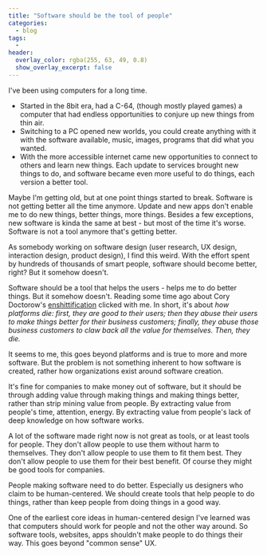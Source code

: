 ```yaml
---
title: "Software should be the tool of people"
categories:
  - blog
tags:
  - 
header:
  overlay_color: rgba(255, 63, 49, 0.8)
  show_overlay_excerpt: false
---
```


I've been using computers for a long time.
 
- Started in the 8bit era, had a C-64, (though mostly played games) a computer that had endless opportunities to conjure up new things from thin air.
- Switching to a PC opened new worlds, you could create anything with it with the software available, music, images, programs that did what you wanted.
- With the more accessible internet came new opportunities to connect to others and learn new things. Each update to services brought new things to do, and software became even more useful to do things, each version a better tool.

Maybe I'm getting old, but at one point things started to break. Software is not getting better all the time anymore. Update and new apps don't enable me to do new things, better things, more things. Besides a few exceptions, new software is kinda the same at best - but most of the time it's worse. Software is not a tool anymore that's getting better.

As somebody working on software design (user research, UX design, interaction design, product design), I find this weird. With the effort spent by hundreds of thousands of smart people, software should become better, right? But it somehow doesn't.

Software should be a tool that helps the users - helps me to do better things. But it somehow doesn't. Reading some time ago about Cory Doctorow's [enshittification](https://pluralistic.net/tag/enshittification/) clicked with me. In short, it's about *how platforms die: first, they are good to their users; then they abuse their users to make things better for their business customers; finally, they abuse those business customers to claw back all the value for themselves. Then, they die.*

It seems to me, this goes beyond platforms and is true to more and more software. But the problem is not something inherent to how software is created, rather how organizations exist around software creation. 

It's fine for companies to make money out of software, but it should be through adding value through making things and making things better, rather than strip mining value from people. By extracting value from people's time, attention, energy. By extracting value from people's lack of deep knowledge on how software works.

A lot of the software made right now is not great as tools, or at least tools for people. They don't allow people to use them without harm to themselves. They don't allow people to use them to fit them best. They don't allow people to use them for their best benefit. Of course they might be good tools for companies. 

People making software need to do better. Especially us designers who claim to be human-centered. We should create tools that help people to do things, rather than keep people from doing things in a good way. 

One of the earliest core ideas in human-centered design I've learned was that computers should work for people and not the other way around. So software tools, websites, apps shouldn't make people to do things their way. This goes beyond "common sense" UX.

